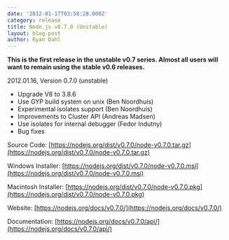 ```yaml
---
date: '2012-01-17T03:58:28.000Z'
category: release
title: Node.js v0.7.0 (Unstable)
layout: blog-post
author: Ryan Dahl
---
```


**This is the first release in the unstable v0.7 series. Almost all users will want to remain using the stable v0.6 releases.**

2012.01.16, Version 0.7.0 (unstable)

- Upgrade V8 to 3.8.6
- Use GYP build system on unix (Ben Noordhuis)
- Experimental isolates support (Ben Noordhuis)
- Improvements to Cluster API (Andreas Madsen)
- Use isolates for internal debugger (Fedor Indutny)
- Bug fixes

Source Code: [https://nodejs.org/dist/v0.7.0/node-v0.7.0.tar.gz](https://nodejs.org/dist/v0.7.0/node-v0.7.0.tar.gz)

Windows Installer: [https://nodejs.org/dist/v0.7.0/node-v0.7.0.msi](https://nodejs.org/dist/v0.7.0/node-v0.7.0.msi)

Macintosh Installer: [https://nodejs.org/dist/v0.7.0/node-v0.7.0.pkg](https://nodejs.org/dist/v0.7.0/node-v0.7.0.pkg)

Website: [https://nodejs.org/docs/v0.7.0/](https://nodejs.org/docs/v0.7.0/)

Documentation: [https://nodejs.org/docs/v0.7.0/api/](https://nodejs.org/docs/v0.7.0/api/)
